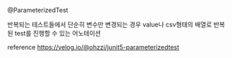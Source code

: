 @ParameterizedTest 

반복되는 테스트들에서 단순히 변수만 변경되는 경우 value나 csv형태의 배열로 반복된 test를 진행할 수 있는 어노테이션


reference
https://velog.io/@ohzzi/junit5-parameterizedtest